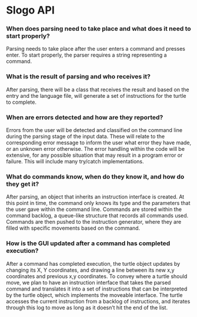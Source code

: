 # Slogo API
### When does parsing need to take place and what does it need to start properly?
Parsing needs to take place after the user enters a command and presses enter. To start properly, the parser requires a string representing a command.
	
### What is the result of parsing and who receives it?
After parsing, there will be a class that receives the result and based on the entry and the language file, will generate a set of instructions for the turtle to complete. 

### When are errors detected and how are they reported?
Errors from the user will be detected and classified on the command line during the parsing stage of the input data. These will relate to the corresponding error message to inform the user what error they have made, or an unknown error otherwise. The error handling within the code will be extensive, for any possible situation that may result in a program error or failure. This will include many try/catch implementations. 

### What do commands know, when do they know it, and how do they get it?
After parsing, an object that inherits an instruction interface is created. At this point in time, the command only knows its type and the parameters that the user gave within the command line. Commands are stored within the command backlog, a queue-like structure that records all commands used. Commands are then pushed to the instruction generator, where they are filled with specific movements based on the command.

### How is the GUI updated after a command has completed execution?
After a command has completed execution, the turtle object updates by changing its X, Y coordinates, and drawing a line between its new x,y coordinates and previous x,y coordinates. To convey where a turtle should move, we plan to have an instruction interface that takes the parsed command and translates it into a set of instructions that can be interpreted by the turtle object, which implements the moveable interface. The turtle accesses the current instruction from a backlog of instructions, and iterates through this log to move as long as it doesn’t hit the end of the list.
